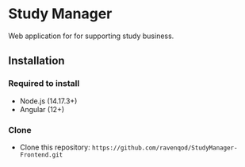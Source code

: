 # Study Manager

Web application for for supporting study business.

## Installation

### Required to install
* Node.js (14.17.3+)
* Angular (12+)

### Clone

* Clone this repository: `https://github.com/ravenqod/StudyManager-Frontend.git`